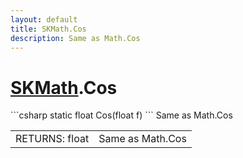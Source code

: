 ```yaml
---
layout: default
title: SKMath.Cos
description: Same as Math.Cos
---
```

# [SKMath]({{site.url}}/Pages/Reference/SKMath.html).Cos

<div class='signature' markdown='1'>
```csharp
static float Cos(float f)
```
Same as Math.Cos
</div>

|  |  |
|--|--|
|RETURNS: float|Same as Math.Cos|




